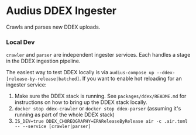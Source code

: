 # Audius DDEX Ingester

Crawls and parses new DDEX uploads.

### Local Dev
`crawler` and `parser` are independent ingester services. Each handles a stage in the DDEX ingestion pipeline.

The easiest way to test DDEX locally is via `audius-compose up --ddex-[release-by-release|batched]`. If you want to enable hot reloading for an ingester service:

1. Make sure the DDEX stack is running. See `packages/ddex/README.md` for instructions on how to bring up the DDEX stack locally.
2. `docker stop ddex-crawler` or `docker stop ddex-parser` (assuming it's running as part of the whole DDEX stack)
3. `IS_DEV=true DDEX_CHOREOGRAPHY=ERNReleaseByRelease air -c .air.toml -- --service [crawler|parser]`
